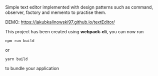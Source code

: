 Simple text editor implemented with design patterns such as command, observer, factory and memento to practise them.

DEMO: https://jakubkalinowski97.github.io/textEditor/

This project has been created using **webpack-cli**, you can now run

```
npm run build
```
or
```
yarn build
```
to bundle your application

